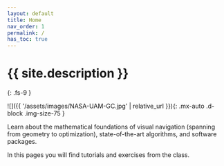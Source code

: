 ```yaml
---
layout: default
title: Home
nav_order: 1
permalink: /
has_toc: true
---
```


# {{ site.description }}
{: .fs-9 }

![]({{ '/assets/images/NASA-UAM-GC.jpg' | relative_url }}){: .mx-auto .d-block .img-size-75 }

Learn about the mathematical foundations of visual navigation (spanning from geometry to optimization), state-of-the-art algorithms, and software packages.

In this pages you will find tutorials and exercises from the class.
